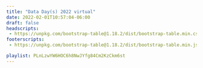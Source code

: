 ```yaml
---
title: "Data Day(s) 2022 virtual"
date: 2022-02-01T10:57:04-06:00
draft: false
headscripts:
 - https://unpkg.com/bootstrap-table@1.18.2/dist/bootstrap-table.min.css
footerscripts:
 - https://unpkg.com/bootstrap-table@1.18.2/dist/bootstrap-table.min.js

playlist: PLnLzwYW6HOC6h8NwJYfg84Cm2KzCkm6st
---
```


